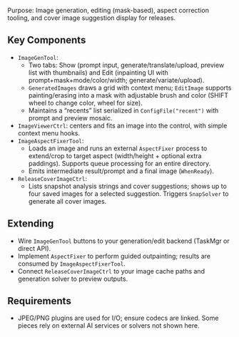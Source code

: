 Purpose: Image generation, editing (mask-based), aspect correction tooling, and cover image suggestion display for releases.

Key Components
--------------
- `ImageGenTool`:
  - Two tabs: Show (prompt input, generate/translate/upload, preview list with thumbnails) and Edit (inpainting UI with prompt+mask+mode/color/width; generate/variate/upload).
  - `GeneratedImages` draws a grid with context menu; `EditImage` supports painting/erasing into a mask with adjustable brush and color (SHIFT wheel to change color, wheel for size).
  - Maintains a “recents” list serialized in `ConfigFile("recent")` with prompt and preview mosaic.
- `ImageViewerCtrl`: centers and fits an image into the control, with simple context menu hooks.
- `ImageAspectFixerTool`:
  - Loads an image and runs an external `AspectFixer` process to extend/crop to target aspect (width/height + optional extra paddings). Supports queue processing for an entire directory.
  - Emits intermediate result/prompt and a final image (`WhenReady`).
- `ReleaseCoverImageCtrl`:
  - Lists snapshot analysis strings and cover suggestions; shows up to four saved images for a selected suggestion. Triggers `SnapSolver` to generate all cover images.

Extending
---------
- Wire `ImageGenTool` buttons to your generation/edit backend (TaskMgr or direct API).
- Implement `AspectFixer` to perform guided outpainting; results are consumed by `ImageAspectFixerTool`.
- Connect `ReleaseCoverImageCtrl` to your image cache paths and generation solver to preview outputs.

Requirements
------------
- JPEG/PNG plugins are used for I/O; ensure codecs are linked. Some pieces rely on external AI services or solvers not shown here.

